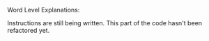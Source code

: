 Word Level Explanations:

Instructions are still being written. This part of the code hasn't been refactored yet.
